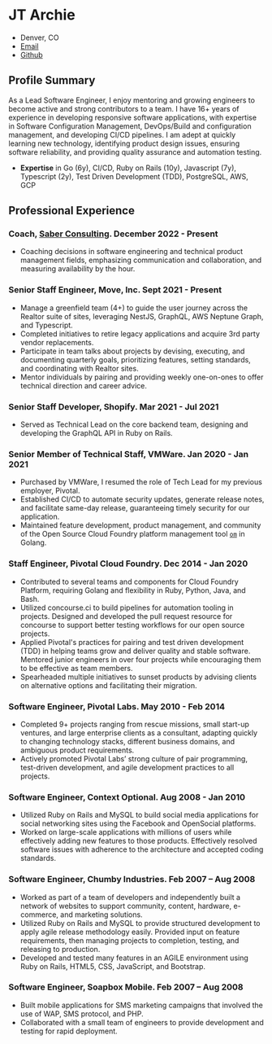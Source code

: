 # JT Archie

- Denver, CO
- [Email](mailto:jtarchie@gmail.com)
- [Github](https://github.com/jtarchie)

## Profile Summary

As a Lead Software Engineer, I enjoy mentoring and growing engineers to become
active and strong contributors to a team. I have 16+ years of experience in
developing responsive software applications, with expertise in Software
Configuration Management, DevOps/Build and configuration management, and
developing CI/CD pipelines. I am adept at quickly learning new technology,
identifying product design issues, ensuring software reliability, and providing
quality assurance and automation testing.

- **Expertise** in Go (6y), CI/CD, Ruby on Rails (10y), Javascript (7y),
  Typescript (2y), Test Driven Development (TDD), PostgreSQL, AWS, GCP

## Professional Experience

### Coach, [Saber Consulting](https://saber.consulting/). December 2022 - Present

- Coaching decisions in software engineering and technical product management
  fields, emphasizing communication and collaboration, and measuring
  availability by the hour.

### Senior Staff Engineer, Move, Inc. Sept 2021 - Present

- Manage a greenfield team (4+) to guide the user journey across the Realtor
  suite of sites, leveraging NestJS, GraphQL, AWS Neptune Graph, and Typescript.
- Completed initiatives to retire legacy applications and acquire 3rd party
  vendor replacements.
- Participate in team talks about projects by devising, executing, and
  documenting quarterly goals, prioritizing features, setting standards, and
  coordinating with Realtor sites.
- Mentor individuals by pairing and providing weekly one-on-ones to offer
  technical direction and career advice.

### Senior Staff Developer, Shopify. Mar 2021 - Jul 2021

- Served as Technical Lead on the core backend team, designing and developing
  the GraphQL API in Ruby on Rails.

### Senior Member of Technical Staff, VMWare. Jan 2020 - Jan 2021

- Purchased by VMWare, I resumed the role of Tech Lead for my previous employer,
  Pivotal.
- Established CI/CD to automate security updates, generate release notes, and
  facilitate same-day release, guaranteeing timely security for our application.
- Maintained feature development, product management, and community of the Open
  Source Cloud Foundry platform management tool
  [`om`](https://github.com/pivotal-cf/om) in Golang.

### Staff Engineer, Pivotal Cloud Foundry. Dec 2014 - Jan 2020

- Contributed to several teams and components for Cloud Foundry Platform,
  requiring Golang and flexibility in Ruby, Python, Java, and Bash.
- Utilized concourse.ci to build pipelines for automation tooling in projects.
  Designed and developed the pull request resource for concourse to support
  better testing workflows for our open source projects.
- Applied Pivotal's practices for pairing and test driven development (TDD) in
  helping teams grow and deliver quality and stable software. Mentored junior
  engineers in over four projects while encouraging them to be effective as team
  members.
- Spearheaded multiple initiatives to sunset products by advising clients on
  alternative options and facilitating their migration.

### Software Engineer, Pivotal Labs. May 2010 - Feb 2014

- Completed 9+ projects ranging from rescue missions, small start-up ventures,
  and large enterprise clients as a consultant, adapting quickly to changing
  technology stacks, different business domains, and ambiguous product
  requirements.
- Actively promoted Pivotal Labs’ strong culture of pair programming,
  test-driven development, and agile development practices to all projects.

### Software Engineer, Context Optional. Aug 2008 - Jan 2010

- Utilized Ruby on Rails and MySQL to build social media applications for social
  networking sites using the Facebook and OpenSocial platforms.
- Worked on large-scale applications with millions of users while effectively
  adding new features to those products. Effectively resolved software issues
  with adherence to the architecture and accepted coding standards.

### Software Engineer, Chumby Industries. Feb 2007 – Aug 2008

- Worked as part of a team of developers and independently built a network of
  websites to support community, content, hardware, e-commerce, and marketing
  solutions.
- Utilized Ruby on Rails and MySQL to provide structured development to apply
  agile release methodology easily. Provided input on feature requirements, then
  managing projects to completion, testing, and releasing to production.
- Developed and tested many features in an AGILE environment using Ruby on
  Rails, HTML5, CSS, JavaScript, and Bootstrap.

### Software Engineer, Soapbox Mobile. Feb 2007 – Aug 2008

- Built mobile applications for SMS marketing campaigns that involved the use of
  WAP, SMS protocol, and PHP.
- Collaborated with a small team of engineers to provide development and testing
  for rapid deployment.
